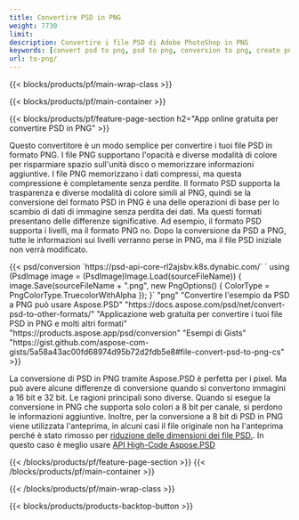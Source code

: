 ```yaml
---
title: Convertire PSD in PNG
weight: 7730
limit: 
description: Convertire i file PSD di Adobe PhotoShop in PNG
keywords: [convert psd to png, psd to png, conversion to png, create png from psd, print psd as png]
url: to-png/
---
```


{{< blocks/products/pf/main-wrap-class >}}

{{< blocks/products/pf/main-container >}}

{{< blocks/products/pf/feature-page-section h2="App online gratuita per convertire PSD in PNG" >}}
<p>Questo convertitore è un modo semplice per convertire i tuoi file PSD in formato PNG. I file PNG supportano l'opacità e diverse modalità di colore per risparmiare spazio sull'unità disco o memorizzare informazioni aggiuntive. I file PNG memorizzano i dati compressi, ma questa compressione è completamente senza perdite. Il formato PSD supporta la trasparenza e diverse modalità di colore simili al PNG, quindi se la conversione del formato PSD in PNG è una delle operazioni di base per lo scambio di dati di immagine senza perdita dei dati. Ma questi formati presentano delle differenze significative. Ad esempio, il formato PSD supporta i livelli, ma il formato PNG no. Dopo la conversione da PSD a PNG, tutte le informazioni sui livelli verranno perse in PNG, ma il file PSD iniziale non verrà modificato.</p>
{{< psd/conversion `https://psd-api-core-rl2ajsbv.k8s.dynabic.com/` 
`    using (PsdImage image = (PsdImage)Image.Load(sourceFileName))
    {
        image.Save(sourceFileName + ".png",  new PngOptions() {  ColorType = PngColorType.TruecolorWithAlpha });
    }` 
	"png" 
"Convertire l'esempio da PSD a PNG può usare Aspose.PSD"  "https://docs.aspose.com/psd/net/convert-psd-to-other-formats/" 
"Applicazione web gratuita per convertire i tuoi file PSD in PNG e molti altri formati" "https://products.aspose.app/psd/conversion" 
"Esempi di Gists" "https://gist.github.com/aspose-com-gists/5a58a43ac00fd68974d95b72d2fdb5e8#file-convert-psd-to-png-cs" >}}
<p>La conversione di PSD in PNG tramite Aspose.PSD è perfetta per i pixel. Ma può avere alcune differenze di conversione quando si convertono immagini a 16 bit e 32 bit. Le ragioni principali sono diverse. Quando si esegue la conversione in PNG che supporta solo colori a 8 bit per canale, si perdono le informazioni aggiuntive. Inoltre, per la conversione a 8 bit di PSD in PNG viene utilizzata l'anteprima, in alcuni casi il file originale non ha l'anteprima perché è stato rimosso per <a href="/psd/reduce-size">riduzione delle dimensioni dei file PSD.</a>. In questo caso è meglio usare <a href="/psd">API High-Code Aspose.PSD</a></p>
{{< /blocks/products/pf/feature-page-section >}}
{{< /blocks/products/pf/main-container >}}


{{< /blocks/products/pf/main-wrap-class >}}

{{< blocks/products/products-backtop-button >}}
